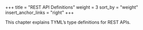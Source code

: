 +++
title = "REST API Definitions"
weight = 3
sort_by = "weight"
insert_anchor_links = "right"
+++

This chapter explains TYML’s type definitions for REST APIs.
